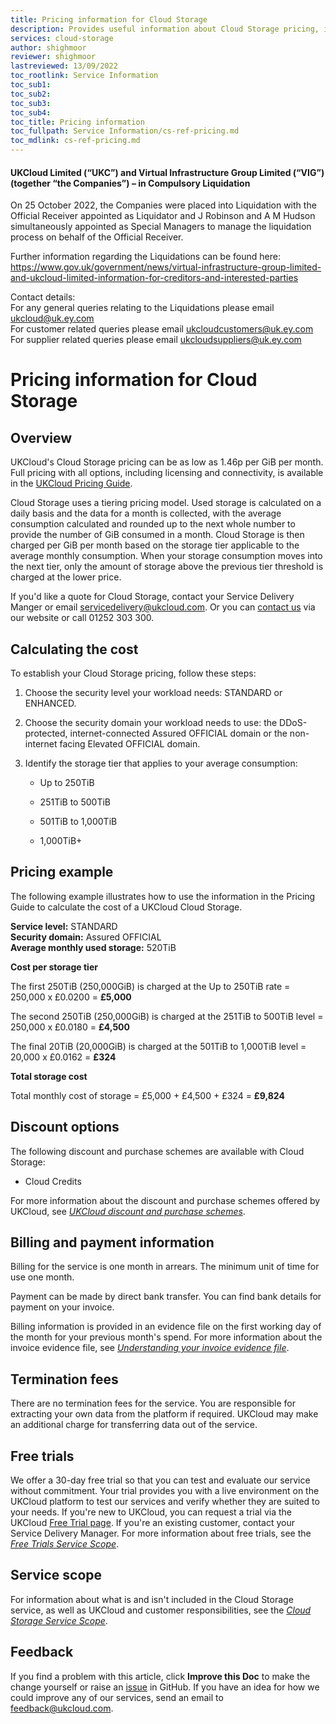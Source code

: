 ```yaml
---
title: Pricing information for Cloud Storage
description: Provides useful information about Cloud Storage pricing, including pricing examples
services: cloud-storage
author: shighmoor
reviewer: shighmoor
lastreviewed: 13/09/2022
toc_rootlink: Service Information
toc_sub1: 
toc_sub2:
toc_sub3:
toc_sub4:
toc_title: Pricing information
toc_fullpath: Service Information/cs-ref-pricing.md
toc_mdlink: cs-ref-pricing.md
---
```


#### UKCloud Limited (“UKC”) and Virtual Infrastructure Group Limited (“VIG”) (together “the Companies”) – in Compulsory Liquidation

On 25 October 2022, the Companies were placed into Liquidation with the Official Receiver appointed as Liquidator and J Robinson and A M Hudson simultaneously appointed as Special Managers to manage the liquidation process on behalf of the Official Receiver.

Further information regarding the Liquidations can be found here: <https://www.gov.uk/government/news/virtual-infrastructure-group-limited-and-ukcloud-limited-information-for-creditors-and-interested-parties>

Contact details:<br>
For any general queries relating to the Liquidations please email <ukcloud@uk.ey.com><br>
For customer related queries please email <ukcloudcustomers@uk.ey.com><br>
For supplier related queries please email <ukcloudsuppliers@uk.ey.com>

# Pricing information for Cloud Storage

## Overview

UKCloud's Cloud Storage pricing can be as low as 1.46p per GiB per month. Full pricing with all options, including licensing and connectivity, is available in the [UKCloud Pricing Guide](https://ukcloud.com/pricing-guide).

Cloud Storage uses a tiering pricing model. Used storage is calculated on a daily basis and the data for a month is collected, with the average consumption calculated and rounded up to the next whole number to provide the number of GiB consumed in a month. Cloud Storage is then charged per GiB per month based on the storage tier applicable to the average monthly consumption. When your storage consumption moves into the next tier, only the amount of storage above the previous tier threshold is charged at the lower price.

If you'd like a quote for Cloud Storage, contact your Service Delivery Manger or email <servicedelivery@ukcloud.com>. Or you can [contact us](https://ukcloud.com/contact/) via our website or call 01252 303 300.

## Calculating the cost

To establish your Cloud Storage pricing, follow these steps:

1. Choose the security level your workload needs: STANDARD or ENHANCED.

2. Choose the security domain your workload needs to use: the DDoS-protected, internet-connected Assured OFFICIAL domain or the non-internet facing Elevated OFFICIAL domain.

3. Identify the storage tier that applies to your average consumption:

    - Up to 250TiB

    - 251TiB to 500TiB

    - 501TiB to 1,000TiB

    - 1,000TiB+

## Pricing example

The following example illustrates how to use the information in the Pricing Guide to calculate the cost of a UKCloud Cloud Storage.

**Service level:** STANDARD<br>
**Security domain:** Assured OFFICIAL<br>
**Average monthly used storage:** 520TiB

**Cost per storage tier**

The first 250TiB (250,000GiB) is charged at the Up to 250TiB rate = 250,000 x £0.0200 = **£5,000**

The second 250TiB (250,000GiB) is charged at the 251TiB to 500TiB level = 250,000 x £0.0180 = **£4,500**

The final 20TiB (20,000GiB) is charged at the 501TiB to 1,000TiB level = 20,000 x £0.0162 = **£324**

**Total storage cost**

Total monthly cost of storage = £5,000 + £4,500 + £324 = **£9,824**

## Discount options

The following discount and purchase schemes are available with Cloud Storage:

- Cloud Credits

For more information about the discount and purchase schemes offered by UKCloud, see [*UKCloud discount and purchase schemes*](../other/other-ref-discount-schemes.md).

## Billing and payment information

Billing for the service is one month in arrears. The minimum unit of time for use one month.

Payment can be made by direct bank transfer. You can find bank details for payment on your invoice.

Billing information is provided in an evidence file on the first working day of the month for your previous month's spend. For more information about the invoice evidence file, see [*Understanding your invoice evidence file*](../other/other-ref-invoice-evidence-file.md).

## Termination fees

There are no termination fees for the service. You are responsible for extracting your own data from the platform if required. UKCloud may make an additional charge for transferring data out of the service.

## Free trials

We offer a 30-day free trial so that you can test and evaluate our service without commitment. Your trial provides you with a live environment on the UKCloud platform to test our services and verify whether they are suited to your needs.  If you're new to UKCloud, you can request a trial via the UKCloud [Free Trial page](https://ukcloud.com/free-trials/). If you're an existing customer, contact your Service Delivery Manager. For more information about free trials, see the [*Free Trials Service Scope*](../other/other-sco-free-trials.md).

## Service scope

For information about what is and isn't included in the Cloud Storage service, as well as UKCloud and customer responsibilities, see the [*Cloud Storage Service Scope*](cs-sco.md).

## Feedback

If you find a problem with this article, click **Improve this Doc** to make the change yourself or raise an [issue](https://github.com/UKCloud/documentation/issues) in GitHub. If you have an idea for how we could improve any of our services, send an email to <feedback@ukcloud.com>.
